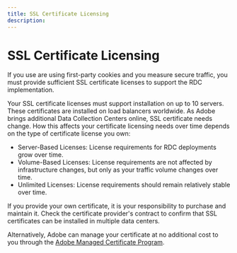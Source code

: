 ```yaml
---
title: SSL Certificate Licensing
description:
---
```


# SSL Certificate Licensing

If you use are using first-party cookies and you measure secure traffic, you must provide sufficient SSL certificate licenses to support the RDC implementation.

Your SSL certificate licenses must support installation on up to 10 servers. These certificates are installed on load balancers worldwide. As Adobe brings additional Data Collection Centers online, SSL certificate needs change. How this affects your certificate licensing needs over time depends on the type of certificate license you own:

* Server-Based Licenses: License requirements for RDC deployments grow over time.
* Volume-Based Licenses: License requirements are not affected by infrastructure changes, but only as your traffic volume changes over time.
* Unlimited Licenses: License requirements should remain relatively stable over time.

If you provide your own certificate, it is your responsibility to purchase and maintain it. Check the certificate provider's contract to confirm that SSL certificates can be installed in multiple data centers.

Alternatively, Adobe can manage your certificate at no additional cost to you through the [Adobe Managed Certificate Program](https://marketing.adobe.com/resources/help/en_US/whitepapers/first_party_cookies/adobe_managed_cert_pgm.html).
